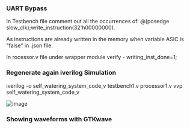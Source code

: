 ### UART Bypass

In Testbench file comment out all the occurrences of:
@(posedge slow_clk);write_instruction(32'h00000000). 

As instructions are already written in the memory when variable ASIC  is "false" in .json file. 

In rocessor.v file under wrapper module verify - writing_inst_done=1;

### Regenerate again iverilog Simulation

iverilog -o self_watering_system_code_v testbench1.v processor1.v
vvp self_watering_system_code_v

![image](https://github.com/joses-bot/vsdiat_workshop/assets/83429049/1b046b0c-8d68-42ec-8831-b66bbf9f5ea3)

### Showing waveforms with GTKwave




